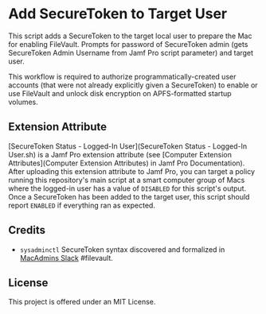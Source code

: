 # Add SecureToken to Target User

This script adds a SecureToken to the target local user to prepare the Mac for enabling FileVault. Prompts for password of SecureToken admin (gets SecureToken Admin Username from Jamf Pro script parameter) and target user.

This workflow is required to authorize programmatically-created user accounts (that were not already explicitly given a SecureToken) to enable or use FileVault and unlock disk encryption on APFS-formatted startup volumes.

## Extension Attribute

[SecureToken Status - Logged-In User](SecureToken Status - Logged-In User.sh) is a Jamf Pro extension attribute (see [Computer Extension Attributes](Computer Extension Attributes) in Jamf Pro Documentation). After uploading this extension attribute to Jamf Pro, you can target a policy running this repository's main script at a smart computer group of Macs where the logged-in user has a value of `DISABLED` for this script's output. Once a SecureToken has been added to the target user, this script should report `ENABLED` if everything ran as expected.

## Credits

- `sysadminctl` SecureToken syntax discovered and formalized in [MacAdmins Slack](https://macadmins.slack.com) #filevault.

## License

This project is offered under an MIT License.
